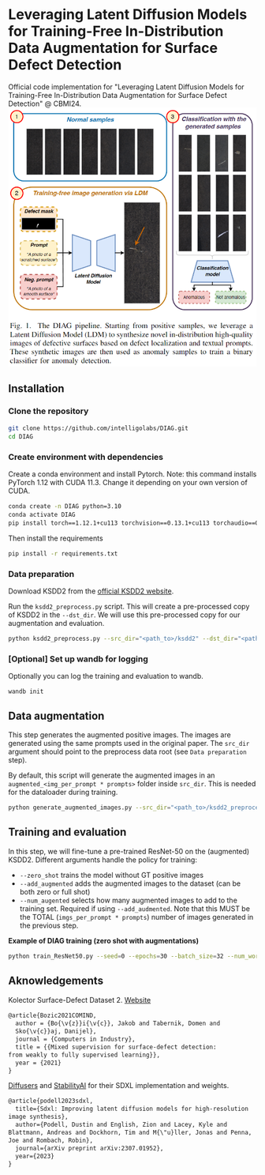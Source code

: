# Leveraging Latent Diffusion Models for Training-Free In-Distribution Data Augmentation for Surface Defect Detection #
Official code implementation for "Leveraging Latent Diffusion Models for Training-Free In-Distribution Data Augmentation for Surface Defect Detection" @ CBMI24.
  <img src="src/teaser.png" alt="Teaser for DIAG" width=600/>

## Installation
### Clone the repository

```bash
git clone https://github.com/intelligolabs/DIAG.git
cd DIAG
```
### Create environment with dependencies
Create a conda environment and install Pytorch. Note: this command installs PyTorch 1.12 with CUDA 11.3. Change it depending on your own version of CUDA.

```bash
conda create -n DIAG python=3.10
conda activate DIAG
pip install torch==1.12.1+cu113 torchvision==0.13.1+cu113 torchaudio==0.12.1 --extra-index-url https://download.pytorch.org/whl/cu113
```
Then install the requirements
```bash
pip install -r requirements.txt
```


### Data preparation
Download KSDD2 from the [official KSDD2 website](https://www.vicos.si/resources/kolektorsdd2/).

Run the `ksdd2_preprocess.py` script. This will create a pre-processed copy of KSDD2 in the `--dst_dir`. We will use this pre-processed copy for our augmentation and evaluation.

```bash
python ksdd2_preprocess.py --src_dir="<path_to>/ksdd2" --dst_dir="<path_to>/ksdd2_preprocessed"
```

### [Optional] Set up wandb for logging
Optionally you can log the training and evaluation to wandb.
```
wandb init
```

## Data augmentation
This step generates the augmented positive images. The images are generated using the same prompts used in the original paper. The `src_dir` argument should point to the preprocess data root (see `Data preparation` step). 

By default, this script will generate the augmented images in an `augmented_<img_per_prompt * prompts>` folder inside `src_dir`. This is needed for the dataloader during training.

```bash
python generate_augmented_images.py --src_dir="<path_to>/ksdd2_preprocessed" --imgs_per_prompt=50  --seed=0
```
## Training and evaluation
In this step, we will fine-tune a pre-trained ResNet-50 on the (augmented) KSDD2.
Different arguments handle the policy for training:
- `--zero_shot` trains the model without GT positive images
- `--add_augmented` adds the augmented images to the dataset (can be both zero or full shot)
- `--num_augented` selects how many augmented images to add to the training set. Required if using `--add_audmented`. Note that this MUST be the TOTAL (`imgs_per_prompt * prompts`) number of images generated in the previous step.

**Example of DIAG training (zero shot with augmentations)**
```bash
python train_ResNet50.py --seed=0 --epochs=30 --batch_size=32 --num_workers=8 --dataset_path="<path_to>/ksdd2_preprocessed" --zero_shot --add_augmented --num_augmented=100 --logging
```



## Aknowledgements
Kolector Surface-Defect Dataset 2. [Website](https://www.vicos.si/resources/kolektorsdd2/)
```
@article{Bozic2021COMIND,
  author = {Bo{\v{z}}i{\v{c}}, Jakob and Tabernik, Domen and 
  Sko{\v{c}}aj, Danijel},
  journal = {Computers in Industry},
  title = {{Mixed supervision for surface-defect detection:
from weakly to fully supervised learning}},
  year = {2021}
}
```

[Diffusers](https://huggingface.co/docs/diffusers/en/using-diffusers/sdxl) and [StabilityAI](https://huggingface.co/diffusers/stable-diffusion-xl-1.0-inpainting-0.1) for their SDXL implementation and weights.

```
@article{podell2023sdxl,
  title={Sdxl: Improving latent diffusion models for high-resolution image synthesis},
  author={Podell, Dustin and English, Zion and Lacey, Kyle and Blattmann, Andreas and Dockhorn, Tim and M{\"u}ller, Jonas and Penna, Joe and Rombach, Robin},
  journal={arXiv preprint arXiv:2307.01952},
  year={2023}
}
```


